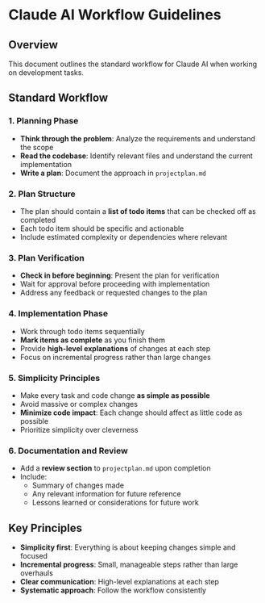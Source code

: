 # Claude AI Workflow Guidelines

## Overview
This document outlines the standard workflow for Claude AI when working on development tasks.

## Standard Workflow

### 1. Planning Phase
- **Think through the problem**: Analyze the requirements and understand the scope
- **Read the codebase**: Identify relevant files and understand the current implementation
- **Write a plan**: Document the approach in `projectplan.md`

### 2. Plan Structure
- The plan should contain a **list of todo items** that can be checked off as completed
- Each todo item should be specific and actionable
- Include estimated complexity or dependencies where relevant

### 3. Plan Verification
- **Check in before beginning**: Present the plan for verification
- Wait for approval before proceeding with implementation
- Address any feedback or requested changes to the plan

### 4. Implementation Phase
- Work through todo items sequentially
- **Mark items as complete** as you finish them
- Provide **high-level explanations** of changes at each step
- Focus on incremental progress rather than large changes

### 5. Simplicity Principles
- Make every task and code change **as simple as possible**
- Avoid massive or complex changes
- **Minimize code impact**: Each change should affect as little code as possible
- Prioritize simplicity over cleverness

### 6. Documentation and Review
- Add a **review section** to `projectplan.md` upon completion
- Include:
  - Summary of changes made
  - Any relevant information for future reference
  - Lessons learned or considerations for future work

## Key Principles
- **Simplicity first**: Everything is about keeping changes simple and focused
- **Incremental progress**: Small, manageable steps rather than large overhauls
- **Clear communication**: High-level explanations at each step
- **Systematic approach**: Follow the workflow consistently